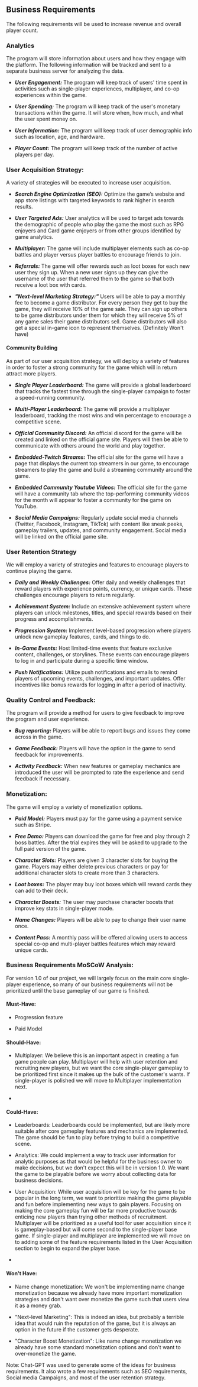 ## Business Requirements
The following requirements will be used to increase revenue and overall player count.



### Analytics
The program will store information about users and how they engage with the platform. The following information will be tracked and sent to a separate business server for analyzing the data.

  * ***User Engagement:*** The program will keep track of users' time spent in activities such as single-player experiences, multiplayer, and co-op experiences within the game.

  * ***User Spending:*** The program will keep track of the user's monetary transactions within the game. It will store when, how much, and what the user spent money on. 

  * ***User Information:*** The program will keep track of user demographic info such as location, age, and hardware.

  * ***Player Count:*** The program will keep track of the number of active players per day.


### User Acquisition Strategy:
A variety of strategies will be executed to increase user acquisition. 

* ***Search Engine Optimization (SEO):*** Optimize the game’s website and app store listings with targeted keywords to rank higher in search results.

* ***User Targeted Ads:*** User analytics will be used to target ads towards the demographic of people who play the game the most such as RPG enjoyers and Card game enjoyers or from other groups identified by game analytics.

* ***Multiplayer:*** The game will include multiplayer elements such as co-op battles and player versus player battles to encourage friends to join.

* ***Referrals:*** The game will offer rewards such as loot boxes for each new user they sign up. When a new user signs up they can give the username of the user that referred them to the game so that both receive a loot box with cards.

* ***"Next-level Marketing Strategy:"*** Users will be able to pay a monthly fee to become a game distributor. For every person they get to buy the game, they will receive 10% of the game sale. They can sign up others to be game distributors under them for which they will receive 5% of any game sales their game distributors sell. Game distributors will also get a special in-game icon to represent themselves. (Definitely Won't have)
  

#### Community Building
As part of our user acquisition strategy, we will deploy a variety of features in order to foster a strong community for the game which will in return attract more players.

* ***Single Player Leaderboard:*** The game will provide a global leaderboard that tracks the fastest time through the single-player campaign to foster a speed-running community. 

* ***Multi-Player Leaderboard:*** The game will provide a multiplayer leaderboard, tracking the most wins and win percentage to encourage a competitive scene.

* ***Official Community Discord:*** An official discord for the game will be created and linked on the official game site. Players will then be able to communicate with others around the world and play together.

*  ***Embedded-Twitch Streams:*** The official site for the game will have a page that displays the current top streamers in our game, to encourage streamers to play the game and build a streaming community around the game.

*  ***Embedded Community Youtube Videos:*** The official site for the game will have a community tab where the top-performing community videos for the month will appear to foster a community for the game on YouTube.

*  ***Social Media Campaigns:*** Regularly update social media channels (Twitter, Facebook, Instagram, TikTok) with content like sneak peeks, gameplay trailers, updates, and community engagement. Social media will be linked on the official game site.

  
### User Retention Strategy
We will employ a variety of strategies and features to encourage players to continue playing the game.

 * ***Daily and Weekly Challenges:***	Offer daily and weekly challenges that reward players with experience points, currency, or unique cards. These challenges encourage players to return regularly.
   
 * ***Achievement System:***	Include an extensive achievement system where players can unlock milestones, titles, and special rewards based on their progress and accomplishments.
  
 * ***Progression System:*** Implement level-based progression where players unlock new gameplay features, cards, and things to do.
  
 * ***In-Game Events:*** Host limited-time events that feature exclusive content, challenges, or storylines. These events can encourage players to log in and participate during a specific time window.
   
 * ***Push Notifications:***	Utilize push notifications and emails to remind players of upcoming events, challenges, and important updates. Offer incentives like bonus rewards for logging in after a period of inactivity.







### Quality Control and Feedback:
The program will provide a method for users to give feedback to improve the program and user experience.

* ***Bug reporting:*** Players will be able to report bugs and issues they come across in the game.

* ***Game Feedback:*** Players will have the option in the game to send feedback for improvements.

* ***Activity Feedback:*** When new features or gameplay mechanics are introduced the user will be prompted to rate the experience and send feedback if necessary.

  



### Monetization:
The game will employ a variety of monetization options.

* ***Paid Model:*** Players must pay for the game using a payment service such as Stripe. 

* ***Free Demo:*** Players can download the game for free and play through 2 boss battles. After the trial expires they will be asked to upgrade to the full paid version of the game.

* ***Character Slots:*** Players are given 3 character slots for buying the game. Players may either delete previous characters or pay for additional character slots to create more than 3 characters.

* ***Loot boxes:*** The player may buy loot boxes which will reward cards they can add to their deck.
  
* ***Character Boosts:*** The user may purchase character boosts that improve key stats in single-player mode.

* ***Name Changes:*** Players will be able to pay to change their user name once.

* ***Content Pass:*** A monthly pass will be offered allowing users to access special co-op and multi-player battles features which may reward unique cards.



### Business Requirements MoSCoW Analysis:
For version 1.0 of our project, we will largely focus on the main core single-player experience, so many of our business requirements will not be prioritized until the base gameplay of our game is finished.

#### Must-Have:

* Progression feature

* Paid Model

#### Should-Have:

* Multiplayer: We believe this is an important aspect in creating a fun game people can play. Multiplayer will help with user retention and recruiting new players, but we want the core single-player gameplay to be prioritized first since it makes up the bulk of the customer's wants. If single-player is polished we will move to Multiplayer implementation next.
  
* 




#### Could-Have:
* Leaderboards: Leaderboards could be implemented, but are likely more suitable after core gameplay features and mechanics are implemented. The game should be fun to play before trying to build a competitive scene.
  
* Analytics: We could implement a way to track user information for analytic purposes as that would be helpful for the business owner to make decisions, but we don't expect this will be in version 1.0. We want the game to be playable before we worry about collecting data for business decisions.

* User Acquisition: While user acquisition will be key for the game to be popular in the long term, we want to prioritize making the game playable and fun before implementing new ways to gain players. Focusing on making the core gameplay fun will be far more productive towards enticing new players than trying other methods of recruitment. Multiplayer will be prioritized as a useful tool for user acquisition since it is gameplay-based but will come second to the single-player base game. If single-player and multiplayer are implemented we will move on to adding some of the feature requirements listed in the User Acquisition section to begin to expand the player base.

* 

#### Won't Have:

* Name change monetization: We won't be implementing name change monetization because we already have more important monetization strategies and don't want over monetize the game such that users view it as a money grab.

* "Next-level Marketing": This is indeed an idea, but probably a terrible idea that would ruin the reputation of the game, but it is always an option in the future if the customer gets desperate.

* "Character Boost Monetization": Like name change monetization we already have some standard monetization options and don't want to over-monetize the game.



Note: Chat-GPT was used to generate some of the ideas for business requirements. It also wrote a few requirements such as SEO requirements, Social media Campaigns, and most of the user retention strategy.








